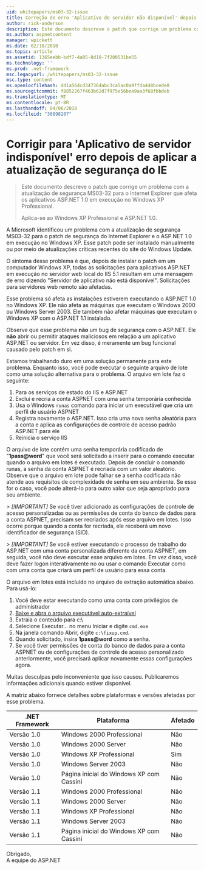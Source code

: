 ```yaml
---
uid: whitepapers/ms03-32-issue
title: Correção de erro 'Aplicativo de servidor não disponível' depois de aplicar a atualização de segurança do IE | Microsoft Docs
author: rick-anderson
description: Este documento descreve o patch que corrige um problema com a atualização de segurança MS03-32 para o Internet Explorer que afeta os aplicativos ASP.NET 1.0 em execução no Wi...
ms.author: aspnetcontent
manager: wpickett
ms.date: 02/10/2010
ms.topic: article
ms.assetid: 1365eebb-bdf7-4a05-8d18-7f200531be55
ms.technology: ''
ms.prod: .net-framework
msc.legacyurl: /whitepapers/ms03-32-issue
msc.type: content
ms.openlocfilehash: dd1a564cd347364abc3ca5ac0a9ffda448bcede8
ms.sourcegitcommit: f8852267f463b62d7f975e56bea9aa3f68fbbdeb
ms.translationtype: MT
ms.contentlocale: pt-BR
ms.lasthandoff: 04/06/2018
ms.locfileid: "30898207"
---
```

<a name="fix-for-server-application-unavailable-error-after-applying-security-update-for-ie"></a>Corrigir para 'Aplicativo de servidor indisponível' erro depois de aplicar a atualização de segurança do IE
====================
> Este documento descreve o patch que corrige um problema com a atualização de segurança MS03-32 para o Internet Explorer que afeta os aplicativos ASP.NET 1.0 em execução no Windows XP Professional.
> 
> Aplica-se ao Windows XP Professional e ASP.NET 1.0.


A Microsoft identificou um problema com a atualização de segurança MS03-32 para o patch de segurança do Internet Explorer e o ASP.NET 1.0 em execução no Windows XP. Esse patch pode ser instalado manualmente ou por meio de atualizações críticas recentes do site do Windows Update.

O sintoma desse problema é que, depois de instalar o patch em um computador Windows XP, todas as solicitações para aplicativos ASP.NET em execução no servidor web local do IIS 5.1 resultam em uma mensagem de erro dizendo "Servidor de aplicativo não está disponível". Solicitações para servidores web remoto são afetadas.

Esse problema só afeta as instalações estiverem executando o ASP.NET 1.0 no Windows XP. Ele não afeta as máquinas que executam o Windows 2000 ou Windows Server 2003. Ele também não afetar máquinas que executam o Windows XP com o ASP.NET 1.1 instalado.

Observe que esse problema **não** um bug de segurança com o ASP.NET. Ele **não** abrir ou permitir ataques maliciosos em relação a um aplicativo ASP.NET ou servidor. Em vez disso, é meramente um bug funcional causado pelo patch em si.

Estamos trabalhando duro em uma solução permanente para este problema. Enquanto isso, você pode executar o seguinte arquivo de lote como uma solução alternativa para o problema. O arquivo em lote faz o seguinte:

1. Para os serviços de estado do IIS e ASP.NET
2. Exclui e recria a conta ASPNET com uma senha temporária conhecida
3. Usa o Windows `runas` comando para iniciar um executável que cria um perfil de usuário ASPNET
4. Registra novamente o ASP.NET. Isso cria uma nova senha aleatória para a conta e aplica as configurações de controle de acesso padrão ASP.NET para ele
5. Reinicia o serviço IIS

O arquivo de lote contém uma senha temporária codificado de "<strong>1pass@word</strong>" que você será solicitado a inserir para o comando executar quando o arquivo em lotes é executado. Depois de concluir o comando runas, a senha da conta ASPNET é recriada com um valor aleatório. Observe que o arquivo em lote pode falhar se a senha codificada não atende aos requisitos de complexidade de senha em seu ambiente. Se esse for o caso, você pode alterá-lo para outro valor que seja apropriado para seu ambiente.

*> [!IMPORTANT]* Se você tiver adicionado as configurações de controle de acesso personalizadas ou as permissões de conta do banco de dados para a conta ASPNET, precisam ser recriados após esse arquivo em lotes. Isso ocorre porque quando a conta for recriada, ele receberá um novo identificador de segurança (SID).

*> [!IMPORTANT]* Se você estiver executando o processo de trabalho do ASP.NET com uma conta personalizada diferente da conta ASPNET, em seguida, você não deve executar esse arquivo em lotes. Em vez disso, você deve fazer logon interativamente no ou usar o comando Executar como com uma conta que criará um perfil de usuário para essa conta.

O arquivo em lotes está incluído no arquivo de extração automática abaixo. Para usá-lo:

1. Você deve estar executando como uma conta com privilégios de administrador
2. [Baixe e abra o arquivo executável auto-extraível](ms03-32-issue/_static/fixup1.exe)
3. Extraia o conteúdo para c:\
4. Selecione Executar... no menu Iniciar e digite `cmd.exe`
5. Na janela comando Abrir, digite `c:\fixup.cmd`.
6. Quando solicitado, insira <strong>1pass@word</strong> como a senha.
7. Se você tiver permissões de conta do banco de dados para a conta ASPNET ou de configurações de controle de acesso personalizado anteriormente, você precisará aplicar novamente essas configurações agora.

Muitas desculpas pelo inconveniente que isso causou. Publicaremos informações adicionais quando estiver disponível.

A matriz abaixo fornece detalhes sobre plataformas e versões afetadas por esse problema.

| .NET Framework | Plataforma | Afetado |
| --- | --- | --- |
| Versão 1.0 | Windows 2000 Professional | Não |
| Versão 1.0 | Windows 2000 Server | Não |
| Versão 1.0 | Windows XP Professional | Sim |
| Versão 1.0 | Windows Server 2003 | Não |
| Versão 1.0 | Página inicial do Windows XP com Cassini | Não |
| Versão 1.1 | Windows 2000 Professional | Não |
| Versão 1.1 | Windows 2000 Server | Não |
| Versão 1.1 | Windows XP Professional | Não |
| Versão 1.1 | Windows Server 2003 | Não |
| Versão 1.1 | Página inicial do Windows XP com Cassini | Não |

Obrigado,   
 A equipe do ASP.NET
